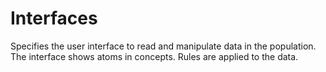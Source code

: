 # Interfaces

Specifies the user interface to read and manipulate data in the population. The interface shows atoms in concepts. Rules are applied to the data.



